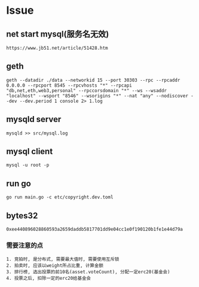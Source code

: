 # Issue

## net start mysql(服务名无效)

    https://www.jb51.net/article/51428.htm

## geth

    geth --datadir ./data --networkid 15 --port 30303 --rpc --rpcaddr 0.0.0.0 --rpcport 8545 --rpcvhosts "*" --rpcapi "db,net,eth,web3,personal" --rpccorsdomain "*" --ws --wsaddr "localhost" --wsport "8546" --wsorigins "*" --nat "any" --nodiscover --dev --dev.period 1 console 2> 1.log

## mysqld server

    mysqld >> src/mysql.log

## mysql client

    mysql -u root -p

## run go

    go run main.go -c etc/copyright.dev.toml

## bytes32

    0xee440896028860593a2659daddb5817701dd9e04cc1e0f190120b1fe1e44d79a

### 需要注意的点

    1. 竞拍时, 是分布式, 需要最大值时, 需要使用互斥锁
    2. 拍卖时, 应该以weight所占比重, 计算金额
    3. 排行榜, 选出投票的前10名(asset.voteCount), 分配一定erc20(基金会)
    4. 投票之后, 扣除一定的erc20给基金会
